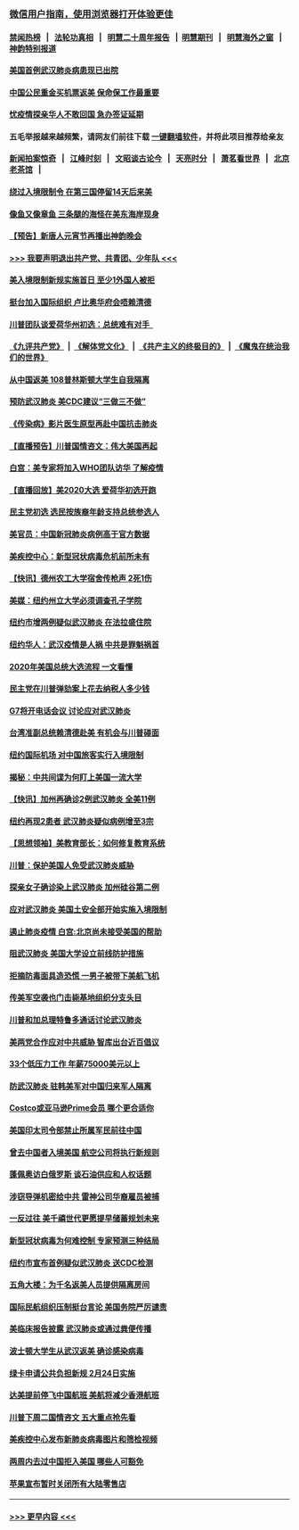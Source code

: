 ### [微信用户指南，使用浏览器打开体验更佳](https://github.com/gfw-breaker/banned-news1/blob/master/indexes/wechat-guide.md?t=0)
#### [禁闻热榜](热点新闻.md?t=0)  &nbsp;&nbsp;|&nbsp;&nbsp; [法轮功真相](https://github.com/gfw-breaker/truth/blob/master/README.md?t=0) &nbsp;&nbsp;|&nbsp;&nbsp; [明慧二十周年报告](https://github.com/gfw-breaker/mh-reports/blob/master/README.md?t=0) &nbsp;&nbsp;|&nbsp;&nbsp;[明慧期刊](https://github.com/gfw-breaker/mh-qikan) &nbsp;&nbsp;|&nbsp;&nbsp; [明慧海外之窗](https://github.com/gfw-breaker/mh-news/blob/master/README.md?t=0) &nbsp;&nbsp;|&nbsp;&nbsp; [神韵特别报道](https://github.com/gfw-breaker/mh-news/blob/master/shenyun.md?t=0)
#### [美国首例武汉肺炎病患现已出院](../pages/nsc412/n11842740.md?t=02042133) 
#### [中国公民重金买机票返美  保命保工作最重要](../pages/nsc412/n11843282.md?t=02042133) 
#### [忧疫情探亲华人不敢回国  急办签证延期](../pages/nsc412/n11843344.md?t=02042133) 
#### 五毛举报越来越频繁，请网友们前往下载 [一键翻墙软件](https://github.com/gfw-breaker/ssr-accounts)，并将此项目推荐给亲友
#### [新闻拍案惊奇](https://github.com/gfw-breaker/banned-news1/blob/master/pages/link4.md) &nbsp;&nbsp;|&nbsp;&nbsp; [江峰时刻](https://github.com/gfw-breaker/banned-news1/blob/master/pages/link4.md) &nbsp;&nbsp;|&nbsp;&nbsp; [文昭谈古论今](https://github.com/gfw-breaker/banned-news1/blob/master/pages/link4.md) &nbsp;&nbsp;|&nbsp;&nbsp; [天亮时分](https://github.com/gfw-breaker/banned-news1/blob/master/pages/link4.md) &nbsp;&nbsp;|&nbsp;&nbsp; [萧茗看世界](https://github.com/gfw-breaker/banned-news1/blob/master/pages/link4.md) &nbsp;&nbsp;|&nbsp;&nbsp; [北京老茶馆](https://github.com/gfw-breaker/banned-news1/blob/master/pages/link4.md) &nbsp;&nbsp;|&nbsp;&nbsp; 
#### [绕过入境限制令  在第三国停留14天后来美](../pages/nsc412/n11843341.md?t=02042133) 
#### [像鱼又像章鱼 三条腿的海怪在美东海岸现身](../pages/nsc412/n11843092.md?t=02042133) 
#### [【预告】新唐人元宵节再播出神韵晚会](../pages/nsc412/n11843192.md?t=02042133) 
#### [>>> 我要声明退出共产党、共青团、少年队 <<<](https://github.com/begood0513/goodnews/blob/master/quit/letter.md) 
#### [美入境限制新规实施首日 至少1外国人被拒](../pages/nsc412/n11843058.md?t=02042133) 
#### [挺台加入国际组织 卢比奥华府会唔赖清德](../pages/nsc412/n11843023.md?t=02042133) 
#### [川普团队谈爱荷华州初选：总统难有对手  ](../pages/nsc412/n11842867.md?t=02042133) 
#### [《九评共产党》](https://github.com/begood0513/9ping.md/blob/master/README.md) &nbsp;|&nbsp; [《解体党文化》](../../../../jtdwh.md/blob/master/README.md)  &nbsp;|&nbsp; [《共产主义的终极目的》](../../../../gczydzjmd.md/blob/master/README.md) &nbsp;|&nbsp; [《魔鬼在统治我们的世界》](../../../../mgztzwmdsj.md/blob/master/README.md) 
#### [从中国返美 108普林斯顿大学生自我隔离](../pages/nsc412/n11842714.md?t=02042133) 
#### [预防武汉肺炎 美CDC建议“三做三不做”](../pages/nsc412/n11842700.md?t=02042133) 
#### [《传染病》影片医生原型再赴中国抗击肺炎](../pages/nsc412/n11842626.md?t=02042133) 
#### [【直播预告】川普国情咨文：伟大美国再起](../pages/nsc412/n11842079.md?t=02042133) 
#### [白宫：美专家将加入WHO团队访华 了解疫情](../pages/nsc412/n11842198.md?t=02042133) 
#### [【直播回放】美2020大选 爱荷华初选开跑](../pages/nsc412/n11841820.md?t=02042133) 
#### [民主党初选 选民按族裔年龄支持总统参选人](../pages/nsc412/n11842239.md?t=02042133) 
#### [美官员：中国新冠肺炎病例高于官方数据](../pages/nsc412/n11842452.md?t=02042133) 
#### [美疾控中心：新型冠状病毒危机前所未有](../pages/nsc412/n11842406.md?t=02042133) 
#### [【快讯】德州农工大学宿舍传枪声 2死1伤](../pages/nsc412/n11842279.md?t=02042133) 
#### [美媒：纽约州立大学必须调查孔子学院](../pages/nsc412/n11840637.md?t=02042133) 
#### [纽约市增两例疑似武汉肺炎 在法拉盛住院](../pages/nsc412/n11840625.md?t=02042133) 
#### [纽约华人：武汉疫情是人祸 中共是罪魁祸首](../pages/nsc412/n11840631.md?t=02042133) 
#### [2020年美国总统大选流程 一文看懂](../pages/nsc412/n11842056.md?t=02042133) 
#### [民主党在川普弹劾案上花去纳税人多少钱](../pages/nsc412/n11841941.md?t=02042133) 
#### [G7将开电话会议 讨论应对武汉肺炎](../pages/nsc412/n11841658.md?t=02042133) 
#### [台湾准副总统赖清德赴美 有机会与川普碰面](../pages/nsc412/n11841332.md?t=02042133) 
#### [纽约国际机场  对中国旅客实行入境限制](../pages/nsc412/n11840619.md?t=02042133) 
#### [揭秘：中共间谍为何盯上美国一流大学](../pages/nsc412/n11840270.md?t=02042133) 
#### [【快讯】加州再确诊2例武汉肺炎 全美11例](../pages/nsc412/n11840339.md?t=02042133) 
#### [纽约再现2患者 武汉肺炎疑似病例增至3宗](../pages/nsc412/n11840010.md?t=02042133) 
#### [【思想领袖】美教育部长：如何修复教育系统](../pages/nsc412/n11690865.md?t=02042133) 
#### [川普：保护美国人免受武汉肺炎威胁](../pages/nsc412/n11839718.md?t=02042133) 
#### [探亲女子确诊染上武汉肺炎 加州硅谷第二例](../pages/nsc412/n11839784.md?t=02042133) 
#### [应对武汉肺炎 美国土安全部开始实施入境限制](../pages/nsc412/n11839729.md?t=02042133) 
#### [遏止肺炎疫情 白宫:北京尚未接受美国的帮助](../pages/nsc412/n11839660.md?t=02042133) 
#### [阻武汉肺炎 美国大学设立前线防护措施](../pages/nsc412/n11839479.md?t=02042133) 
#### [拒摘防毒面具造恐慌 一男子被带下美航飞机](../pages/nsc412/n11839455.md?t=02042133) 
#### [传美军空袭也门击毙基地组织分支头目](../pages/nsc412/n11839210.md?t=02042133) 
#### [川普和加总理特鲁多通话讨论武汉肺炎](../pages/nsc412/n11839128.md?t=02042133) 
#### [美两党合作应对中共威胁 智库出台近百倡议](../pages/nsc412/n11838437.md?t=02042133) 
#### [33个低压力工作 年薪75000美元以上](../pages/nsc412/n11834441.md?t=02042133) 
#### [防武汉肺炎 驻韩美军对中国归来军人隔离](../pages/nsc412/n11838970.md?t=02042133) 
#### [Costco或亚马逊Prime会员 哪个更合适你](../pages/nsc412/n11834459.md?t=02042133) 
#### [美国印太司令部禁止所属军民前往中国](../pages/nsc412/n11838418.md?t=02042133) 
#### [曾去中国者入境美国 航空公司将执行新规则](../pages/nsc412/n11838375.md?t=02042133) 
#### [蓬佩奥访白俄罗斯 谈石油供应和人权话题](../pages/nsc412/n11838242.md?t=02042133) 
#### [涉窃导弹机密给中共 雷神公司华裔雇员被捕](../pages/nsc412/n11838129.md?t=02042133) 
#### [一反过往 美千禧世代更愿提早储蓄规划未来](../pages/nsc412/n11837601.md?t=02042133) 
#### [新型冠状病毒为何难控制 专家预测三种结局](../pages/nsc412/n11838002.md?t=02042133) 
#### [纽约市宣布首例疑似武汉肺炎 送CDC检测](../pages/nsc412/n11837852.md?t=02042133) 
#### [五角大楼：为千名返美人员提供隔离房间](../pages/nsc412/n11837831.md?t=02042133) 
#### [国际民航组织压制挺台言论 美国务院严厉谴责](../pages/nsc412/n11837791.md?t=02042133) 
#### [美临床报告披露 武汉肺炎或通过粪便传播](../pages/nsc412/n11837626.md?t=02042133) 
#### [波士顿大学生从武汉返美 确诊感染病毒](../pages/nsc412/n11837580.md?t=02042133) 
#### [绿卡申请公共负担新规 2月24日实施](../pages/nsc412/n11836634.md?t=02042133) 
#### [达美提前停飞中国航班 美航将减少香港航班](../pages/nsc412/n11837649.md?t=02042133) 
#### [川普下周二国情咨文 五大重点抢先看](../pages/nsc412/n11837512.md?t=02042133) 
#### [美疾控中心发布新肺炎病毒图片和筛检视频](../pages/nsc412/n11837491.md?t=02042133) 
#### [两周内去过中国拒入美国 哪些人可豁免](../pages/nsc412/n11837400.md?t=02042133) 
#### [苹果宣布暂时关闭所有大陆零售店](../pages/nsc412/n11837097.md?t=02042133) 

----
#### [ >>> 更早内容 <<< ](../indexes/nsc412-earlier.md)
